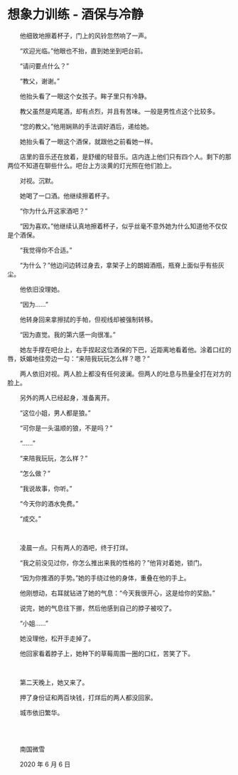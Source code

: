 # 想象力训练 - 酒保与冷静

　　他细致地擦着杯子，门上的风铃忽然响了一声。

　　“欢迎光临。”他眼也不抬，直到她坐到吧台前。

　　“请问要点什么？”

　　“教父，谢谢。”

　　他抬头看了一眼这个女孩子。眸子里只有冷静。

　　教父虽然是鸡尾酒，却有点烈，并且有苦味。一般是男性点这个比较多。

　　“您的教父。”他用娴熟的手法调好酒后，递给她。

　　她抬头看了一眼这个酒保，就跟他之前看她一样。

　　店里的音乐还在放着，是舒缓的轻音乐。店内连上他们只有四个人。剩下的那两位不知道在聊些什么。吧台上方淡黄的灯光照在他们脸上。

　　对视。沉默。

　　她喝了一口酒。他继续擦着杯子。

　　“你为什么开这家酒吧？”

　　“因为喜欢。”他继续认真地擦着杯子，似乎丝毫不意外她为什么知道他不仅仅是个酒保。

　　“我觉得你不合适。”

　　“为什么？”他边问边转过身去，拿架子上的朗姆酒瓶，瓶脊上面似乎有些灰尘。

　　他依旧没理她。

　　“因为……”

　　他转身回来拿擦拭的手帕，但视线却被强制转移。

　　“因为直觉。我的第六感一向很准。”

　　她左手撑在吧台上，右手捏起这位酒保的下巴，近距离地看着他。涂着口红的唇，妖媚地往旁边一勾：“来陪我玩玩怎么样？嗯？”

　　两人依旧对视。两人脸上都没有任何波澜。但两人的吐息与热量全打在对方的脸上。

　　另外的两人已经起身，准备离开。

　　“这位小姐，男人都是狼。”

　　“可你是一头温顺的狼，不是吗？”

　　“……”

　　“来陪我玩玩，怎么样？”

　　“怎么做？”

　　“我说故事，你听。”

　　“今天你的酒水免费。”

　　“成交。”

<br />

　　凌晨一点。只有两人的酒吧，终于打烊。

　　“我之前没见过你，你怎么推出来我的性格的？”他背对着她，锁门。

　　“因为你推酒的手势。”她的手绕过他的身体，重叠在他的手上。

　　他刚想动，右耳就钻进了她的气息：“今天我很开心，这是给你的奖励。”

　　说完，她的气息往下挪，然后他感到自己的脖子被咬了。

　　“小姐……”

　　她没理他，松开手走掉了。

　　他回家看着脖子上，她种下的草莓周围一圈的口红，苦笑了下。

<br />

　　第二天晚上，她又来了。

　　押了身份证和两百块钱，打烊后的两人都没回家。

　　城市依旧繁华。

 <br />

<br />

　　南国微雪

　　2020 年 6 月 6 日